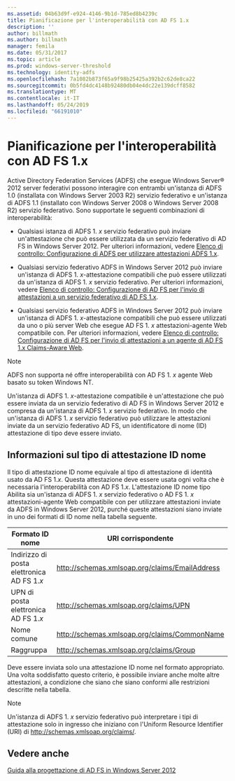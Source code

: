 ```yaml
---
ms.assetid: 04b63d9f-e924-4146-9b1d-785ed8b4239c
title: Pianificazione per l'interoperabilità con AD FS 1.x
description: ''
author: billmath
ms.author: billmath
manager: femila
ms.date: 05/31/2017
ms.topic: article
ms.prod: windows-server-threshold
ms.technology: identity-adfs
ms.openlocfilehash: 7a1082b873f65a9f98b25425a392b2c62de8ca22
ms.sourcegitcommit: 0b5fd4dc4148b92480db04e4dc22e139dcff8582
ms.translationtype: MT
ms.contentlocale: it-IT
ms.lasthandoff: 05/24/2019
ms.locfileid: "66191010"
---
```

# <a name="planning-for-interoperability-with-ad-fs-1x"></a>Pianificazione per l'interoperabilità con AD FS 1.x

Active Directory Federation Services \(ADFS\) che esegue Windows Server® 2012 server federativi possono interagire con entrambi un'istanza di ADFS 1.0 \(installata con Windows Server 2003 R2\) servizio federativo e un'istanza di ADFS 1.1 \(installato con Windows Server 2008 o Windows Server 2008 R2\) servizio federativo. Sono supportate le seguenti combinazioni di interoperabilità:  
  
-   Qualsiasi istanza di ADFS 1. *x* servizio federativo può inviare un'attestazione che può essere utilizzata da un servizio federativo di AD FS in Windows Server 2012. Per ulteriori informazioni, vedere [Elenco di controllo: Configurazione di ADFS per utilizzare attestazioni ADFS 1.x](../../ad-fs/deployment/Checklist--Configuring-AD-FS--to-Consume-Claims-from-AD-FS-1.x.md).  
  
-   Qualsiasi servizio federativo ADFS in Windows Server 2012 può inviare un'istanza di ADFS 1. *x*\-attestazione compatibili che può essere utilizzati da un'istanza di ADFS 1. *x* servizio federativo. Per ulteriori informazioni, vedere [Elenco di controllo: Configurazione di AD FS per l'invio di attestazioni a un servizio federativo di AD FS 1.x](../../ad-fs/deployment/Checklist--Configuring-AD-FS-to-Send-Claims-to-an-AD-FS-1.x-Federation-Service.md).  
  
-   Qualsiasi servizio federativo ADFS in Windows Server 2012 può inviare un'istanza di ADFS 1. *x*\-attestazione compatibili che può essere utilizzati da uno o più server Web che esegue AD FS 1. *x* attestazioni\-agente Web compatibile con. Per ulteriori informazioni, vedere [Elenco di controllo: Configurazione di AD FS per l'invio di attestazioni a un agente di AD FS 1.x Claims-Aware Web](../../ad-fs/deployment/Checklist--Configuring-AD-FS-to-Send-Claims-to-an-AD-FS-1.x-Claims-Aware-Web-Agent.md).  
  
> [!NOTE]  
> ADFS non supporta né offre interoperabilità con AD FS 1. *x* agente Web basato su token Windows NT.  
  
Un'istanza di ADFS 1. *x*\-attestazione compatibile è un'attestazione che può essere inviata da un servizio federativo di AD FS in Windows Server 2012 e compresa da un'istanza di ADFS 1. *x* servizio federativo. In modo che un'istanza di ADFS 1. *x* servizio federativo può utilizzare le attestazioni inviate da un servizio federativo AD FS, un identificatore di nome \(ID\) attestazione di tipo deve essere inviato.  
  
## <a name="understanding-the-nameid-claim-type"></a>Informazioni sul tipo di attestazione ID nome  
Il tipo di attestazione ID nome equivale al tipo di attestazione di identità usato da AD FS 1.*x*. Questa attestazione deve essere usata ogni volta che è necessaria l'interoperabilità con AD FS 1.*x*. L'attestazione ID nome tipo Abilita sia un'istanza di ADFS 1. *x* servizio federativo o AD FS 1. *x* attestazioni\-agente Web compatibile con per utilizzare attestazioni inviate da ADFS in Windows Server 2012, purché queste attestazioni siano inviate in uno dei formati di ID nome nella tabella seguente.  
  
|Formato ID nome|URI corrispondente|  
|------------------|---------------------|  
|Indirizzo di posta elettronica AD FS 1.*x*|http://schemas.xmlsoap.org/claims/EmailAddress|  
|UPN di posta elettronica AD FS 1.*x*|http://schemas.xmlsoap.org/claims/UPN|  
|Nome comune|http://schemas.xmlsoap.org/claims/CommonName|  
|Raggruppa|http://schemas.xmlsoap.org/claims/Group|  
  
Deve essere inviata solo una attestazione ID nome nel formato appropriato. Una volta soddisfatto questo criterio, è possibile inviare anche molte altre attestazioni, a condizione che siano che siano conformi alle restrizioni descritte nella tabella.  
  
> [!NOTE]  
> Un'istanza di ADFS 1. *x* servizio federativo può interpretare i tipi di attestazione solo in ingresso che iniziano con l'Uniform Resource Identifier \(URI\) di http://schemas.xmlsoap.org/claims/.  
  
## <a name="see-also"></a>Vedere anche
[Guida alla progettazione di AD FS in Windows Server 2012](AD-FS-Design-Guide-in-Windows-Server-2012.md)
